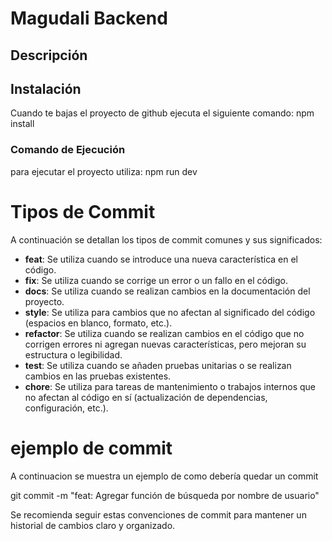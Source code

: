 # Magudali Backend

## Descripción

## Instalación

Cuando te bajas el proyecto de github ejecuta el siguiente comando: npm install

### Comando de Ejecución

para ejecutar el proyecto utiliza: npm run dev

# Tipos de Commit

A continuación se detallan los tipos de commit comunes y sus significados:

- **feat**: Se utiliza cuando se introduce una nueva característica en el código.
- **fix**: Se utiliza cuando se corrige un error o un fallo en el código.
- **docs**: Se utiliza cuando se realizan cambios en la documentación del proyecto.
- **style**: Se utiliza para cambios que no afectan al significado del código (espacios en blanco, formato, etc.).
- **refactor**: Se utiliza cuando se realizan cambios en el código que no corrigen errores ni agregan nuevas características, pero mejoran su estructura o legibilidad.
- **test**: Se utiliza cuando se añaden pruebas unitarias o se realizan cambios en las pruebas existentes.
- **chore**: Se utiliza para tareas de mantenimiento o trabajos internos que no afectan al código en sí (actualización de dependencias, configuración, etc.).

# ejemplo de commit

A continuacion se muestra un ejemplo de como debería quedar un commit

git commit -m "feat: Agregar función de búsqueda por nombre de usuario"

Se recomienda seguir estas convenciones de commit para mantener un historial de cambios claro y organizado.
